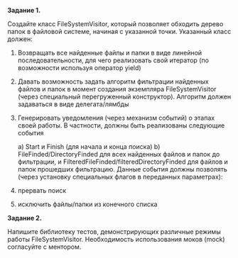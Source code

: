 **Задание 1.**

Создайте класс FileSystemVisitor, который позволяет обходить дерево папок в файловой системе, начиная с указанной точки. 
Указанный класс должен:

1) Возвращать все найденные файлы и папки в виде линейной последовательности, для чего реализовать свой итератор (по возможности используя оператор yield)
2) Давать возможность задать алгоритм фильтрации найденных файлов и папок в момент создания экземпляра FileSystemVisitor (через специальный перегруженный конструктор). Алгоритм должен задаваться в виде делегата/лямбды
3) Генерировать уведомления (через механизм событий) о этапах своей работы. В частности, должны быть реализованы следующие события
   
    a) Start и Finish (для начала и конца поиска)
    b) FileFinded/DirectoryFinded для всех найденных файлов и папок до фильтрации, и FilteredFileFinded/filteredDirectoryFinded для файлов и папок прошедших фильтрацию. Данные события должны позволять (через установку специальных флагов в переданных параметрах):
    
1)	прервать поиск
2)	исключить файлы/папки из конечного списка

**Задание 2.**

Напишите библиотеку тестов, демонстрирующих различные режимы работы FileSystemVisitor. Необходимость использования моков (mock) согласуйте с ментором.
